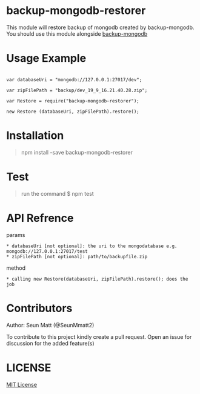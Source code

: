 backup-mongodb-restorer
=======================

This module will restore backup of mongodb created by backup-mongodb.
You should use this module alongside [backup-mongodb](https://github.com/SeunMatt/backup-mongodb)

Usage Example
==============

~~~javaascript

var databaseUri = "mongodb://127.0.0.1:27017/dev";

var zipFilePath = "backup/dev_19_9_16.21.40.28.zip";

var Restore = require("backup-mongodb-restorer");

new Restore (databaseUri, zipFilePath).restore();

~~~

Installation
============

>npm install -save backup-mongodb-restorer

Test
=====
> run the command $ npm test


API Refrence
============
params

	* databaseUri [not optional]: the uri to the mongodatabase e.g. mongodb://127.0.0.1:27017/test
	* zipFilePath [not optional]: path/to/backupfile.zip

method

	* calling new Restore(databaseUri, zipFilePath).restore(); does the job



Contributors
============
Author: Seun Matt (@SeunMmatt2)

To contribute to this project kindly create a pull request. Open an issue for discussion for the 
added feature(s)

LICENSE
========
[MIT License](https://github.com/SeunMatt/backup-mongodb-restorer/blob/master/LICENSE)
